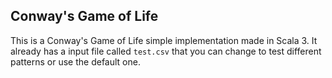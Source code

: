 ## Conway's Game of Life

This is a Conway's Game of Life simple implementation made in Scala 3. It already has a input file called `test.csv` that you can change to test different patterns or use the default one.